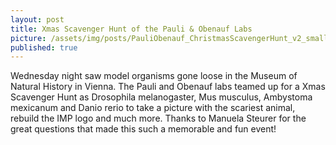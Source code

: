 ```yaml
---
layout: post
title: Xmas Scavenger Hunt of the Pauli & Obenauf Labs 
picture: /assets/img/posts/PauliObenauf_ChristmasScavengerHunt_v2_small.jpg
published: true
---
```

Wednesday night saw model organisms gone loose in the Museum of Natural History in Vienna. The Pauli and Obenauf labs teamed up for a Xmas Scavenger Hunt as Drosophila melanogaster, Mus musculus, Ambystoma mexicanum and Danio rerio to take a picture with the scariest animal, rebuild the IMP logo and much more. 
Thanks to Manuela Steurer for the great questions that made this such a memorable and fun event!
